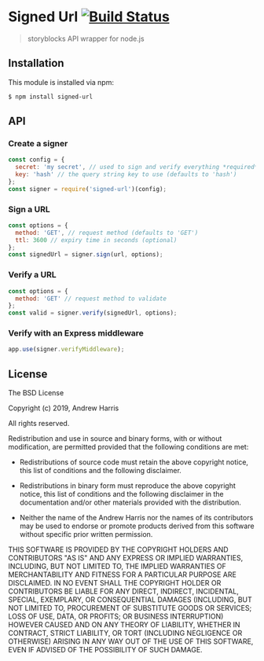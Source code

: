 # Signed Url [![Build Status](https://travis-ci.org/noblesamurai/node-signed-url.svg?branch=master)](https://travis-ci.org/noblesamurai/node-signed-url)

> storyblocks API wrapper for node.js

## Installation

This module is installed via npm:

``` bash
$ npm install signed-url
```

## API

### Create a signer

```js
const config = {
  secret: 'my secret', // used to sign and verify everything *required*
  key: 'hash' // the query string key to use (defaults to 'hash')
};
const signer = require('signed-url')(config);
```

### Sign a URL

```js
const options = {
  method: 'GET', // request method (defaults to 'GET')
  ttl: 3600 // expiry time in seconds (optional)
};
const signedUrl = signer.sign(url, options);
```

### Verify a URL

```js
const options = {
  method: 'GET' // request method to validate
};
const valid = signer.verify(signedUrl, options);
```

### Verify with an Express middleware

```js
app.use(signer.verifyMiddleware);
```

## License

The BSD License

Copyright (c) 2019, Andrew Harris

All rights reserved.

Redistribution and use in source and binary forms, with or without modification,
are permitted provided that the following conditions are met:

* Redistributions of source code must retain the above copyright notice, this
  list of conditions and the following disclaimer.

* Redistributions in binary form must reproduce the above copyright notice, this
  list of conditions and the following disclaimer in the documentation and/or
  other materials provided with the distribution.

* Neither the name of the Andrew Harris nor the names of its
  contributors may be used to endorse or promote products derived from
  this software without specific prior written permission.

THIS SOFTWARE IS PROVIDED BY THE COPYRIGHT HOLDERS AND CONTRIBUTORS "AS IS" AND
ANY EXPRESS OR IMPLIED WARRANTIES, INCLUDING, BUT NOT LIMITED TO, THE IMPLIED
WARRANTIES OF MERCHANTABILITY AND FITNESS FOR A PARTICULAR PURPOSE ARE
DISCLAIMED. IN NO EVENT SHALL THE COPYRIGHT HOLDER OR CONTRIBUTORS BE LIABLE FOR
ANY DIRECT, INDIRECT, INCIDENTAL, SPECIAL, EXEMPLARY, OR CONSEQUENTIAL DAMAGES
(INCLUDING, BUT NOT LIMITED TO, PROCUREMENT OF SUBSTITUTE GOODS OR SERVICES;
LOSS OF USE, DATA, OR PROFITS; OR BUSINESS INTERRUPTION) HOWEVER CAUSED AND ON
ANY THEORY OF LIABILITY, WHETHER IN CONTRACT, STRICT LIABILITY, OR TORT
(INCLUDING NEGLIGENCE OR OTHERWISE) ARISING IN ANY WAY OUT OF THE USE OF THIS
SOFTWARE, EVEN IF ADVISED OF THE POSSIBILITY OF SUCH DAMAGE.
